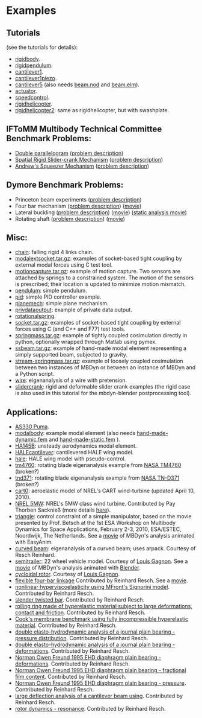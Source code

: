---
---
# Examples

## Tutorials
(see the tutorials for details):

* [rigidbody](https://github.com/mmorandi/MBDyn-web/raw/main/userfiles/documents/examples/rigidbody).
* [rigidpendulum](https://github.com/mmorandi/MBDyn-web/raw/main/userfiles/documents/examples/rigidpendulum).
* [cantilever1](https://github.com/mmorandi/MBDyn-web/raw/main/userfiles/documents/examples/cantilever1).
* [cantilever1piezo](https://github.com/mmorandi/MBDyn-web/raw/main/userfiles/documents/examples/cantilever1piezo).
* [cantilever5](https://github.com/mmorandi/MBDyn-web/raw/main/userfiles/documents/examples/cantilever5)
  (also needs
  [beam.nod](https://github.com/mmorandi/MBDyn-web/raw/main/userfiles/documents/examples/beam.nod)
  and
  [beam.elm](https://github.com/mmorandi/MBDyn-web/raw/main/userfiles/documents/examples/beam.elm)).
* [actuator](https://github.com/mmorandi/MBDyn-web/raw/main/userfiles/documents/examples/actuator.mbd).
* [speedcontrol](https://github.com/mmorandi/MBDyn-web/raw/main/userfiles/documents/examples/speedcontrol).
* [rigidhelicopter](https://github.com/mmorandi/MBDyn-web/raw/main/userfiles/documents/examples/rigidhelicopter).
* [rigidhelicopter2](https://github.com/mmorandi/MBDyn-web/raw/main/userfiles/documents/examples/rigidhelicopter2): same as rigidhelicopter, but with swashplate.

## IFToMM Multibody Technical Committee Benchmark Problems:
* [Double parallelogram](https://github.com/mmorandi/MBDyn-web/raw/main/userfiles/documents/examples/6barmech)
  ([problem description](http://www.iftomm-multibody.org/benchmark/problem/Double_four_bar_mechanism/))
* [Spatial Rigid Slider-crank Mechanism](https://github.com/mmorandi/MBDyn-web/raw/main/userfiles/documents/examples/srscm)
  ([problem description](http://www.iftomm-multibody.org/benchmark/problem/Spatial_rigid_slider-crank_mechanism/))
* [Andrew's Squeezer Mechanism](https://github.com/mmorandi/MBDyn-web/raw/main/userfiles/documents/examples/andrewssqueezer.zip)
  ([problem description](http://www.iftomm-multibody.org/benchmark/problem/Andrews'_squeezer_mechanism/))

## Dymore Benchmark Problems:
* Princeton beam experiments ([problem description](http://www.dymoresolutions.com/Benchmarks/PrincetonBeam/HeadPrincetonBeam.html))
* Four bar mechanism ([problem description]())
  ([movie](https://home.aero.polimi.it/masarati/Download/mbdyn/images/fourbar.gif))
* Lateral buckling ([problem description](http://www.dymoresolutions.com/Benchmarks/LateralBuckling/HeadLateralBuckling.html))
  ([movie](https://home.aero.polimi.it/masarati/Download/mbdyn/images/lateralbuckling.gif))
  ([static analysis movie](https://home.aero.polimi.it/masarati/Download/mbdyn/images/lateralbuckling_static.gif))
* Rotating shaft ([problem description](http://www.dymoresolutions.com/Benchmarks/RotatingShaft/HeadRotatingShaft.html))
  ([movie](https://home.aero.polimi.it/masarati/Download/mbdyn/images/rotatingshaft.gif))

## Misc:
* [chain](https://github.com/mmorandi/MBDyn-web/raw/main/userfiles/documents/examples/chain):
  falling rigid 4 links chain.
* [modalextsocket.tar.gz](https://github.com/mmorandi/MBDyn-web/raw/main/userfiles/documents/examples/modalextsocket.tar.gz):
  examples of socket-based tight coupling by external modal forces using C test tool.
* [motioncapture.tar.gz](https://github.com/mmorandi/MBDyn-web/raw/main/userfiles/documents/examples/motioncapture.tar.gz):
  example of motion capture.  Two sensors are attached by springs to a constrained system. The motion of the sensors is prescribed; their location is updated to minimize motion mismatch.
* [pendulum](https://github.com/mmorandi/MBDyn-web/raw/main/userfiles/documents/examples/pendulum):
  simple pendulum.
* [pid](https://github.com/mmorandi/MBDyn-web/raw/main/userfiles/documents/examples/pid):
  simple PID controller example.
* [planemech](https://github.com/mmorandi/MBDyn-web/raw/main/userfiles/documents/examples/planemech):
  simple plane mechanism.
* [privdataoutput](https://github.com/mmorandi/MBDyn-web/raw/main/userfiles/documents/examples/privdataoutput):
  example of private data output.
* [rotationalspring](https://github.com/mmorandi/MBDyn-web/raw/main/userfiles/documents/examples/rotationalspring).
* [socket.tar.gz](https://github.com/mmorandi/MBDyn-web/raw/main/userfiles/documents/examples/socket.tar.gz):
  examples of socket-based tight coupling by external forces using C (and C++ and F77) test tools.
* [springmass.tar.gz](https://github.com/mmorandi/MBDyn-web/raw/main/userfiles/documents/examples/springmass.tar.gz):
  example of tightly coupled cosimulation directly in python, optionally wrapped through Matlab using pymex.
* [ssbeam.tar.gz](https://github.com/mmorandi/MBDyn-web/raw/main/userfiles/documents/examples/ssbeam.tar.gz):
  example of hand-made modal element representing a simply supported beam, subjected to gravity.
* [stream-springmass.tar.gz](https://github.com/mmorandi/MBDyn-web/raw/main/userfiles/documents/examples/stream-springmass.tar.gz):
  example of loosely coupled cosimulation between two instances of MBDyn or between an instance of MBDyn and a Python script.
* [wire](https://github.com/mmorandi/MBDyn-web/raw/main/userfiles/documents/examples/wire):
  eigenanalysis of a wire with pretension.
* [slidercrank](https://github.com/mmorandi/MBDyn-web/raw/main/userfiles/documents/examples/slider_crank.zip):
  rigid and deformable slider crank examples (the rigid case is also used in this tutorial for the mbdyn-blender postprocessing tool).

## Applications:
* [AS330 Puma](https://github.com/mmorandi/MBDyn-web/raw/main/userfiles/documents/examples/puma.tar.gz).
* [modalbody](https://github.com/mmorandi/MBDyn-web/raw/main/userfiles/documents/examples/modalbody):
  example modal element (also needs
  [hand-made-dynamic.fem](https://github.com/mmorandi/MBDyn-web/raw/main/userfiles/documents/examples/hand-made-dynamic.fem)
  and
  [hand-made-static.fem](https://github.com/mmorandi/MBDyn-web/raw/main/userfiles/documents/examples/hand-made-static.fem)
  ).
* [HA145B](https://github.com/mmorandi/MBDyn-web/raw/main/userfiles/documents/examples/ha145b.tar.gz):
  unsteady aerodynamics modal element.
* [HALEcantilever](https://github.com/mmorandi/MBDyn-web/raw/main/userfiles/documents/examples/HALEcantilever.tgz):
  cantilevered HALE wing model.
* [hale](https://github.com/mmorandi/MBDyn-web/raw/main/userfiles/documents/examples/hale.tgz):
  HALE wing model with pseudo-control.
* [tm4760](https://github.com/mmorandi/MBDyn-web/raw/main/userfiles/documents/examples/tm4760.tar.gz):
  rotating blade eigenanalysis example from [NASA TM4760](http://hdl.handle.net/2060/19970021351) (broken?)
* [tnd371](https://github.com/mmorandi/MBDyn-web/raw/main/userfiles/documents/examples/tnd371.tar.gz):
  rotating blade eigenanalysis example from [NASA TN-D371](http://hdl.handle.net/2060/19890068582) (broken?)
* [cart0](https://github.com/mmorandi/MBDyn-web/raw/main/userfiles/documents/examples/cart0.tar.gz):
  aeroelastic model of NREL's CART wind-turbine (updated April 10, 2010).
* [NREL 5MW](https://github.com/mmorandi/MBDyn-web/raw/main/userfiles/documents/examples/MBDyn_model_NREL61.5.zip):
  NREL's 5MW class wind turbine. Contributed by Pay Thorben Sacknieß
  (more details [here](https://github.com/mmorandi/MBDyn-web/raw/main/userfiles/research/windturbine/DA-2010-02.pdf)).
* [triangle](https://github.com/mmorandi/MBDyn-web/raw/main/userfiles/documents/examples/triangle):
  control constraint of a simple manipulator, based on the movie presented by
  Prof. Betsch at the 1st ESA Workshop on Multibody Dynamics for Space Applications,
  February 2-3, 2010, ESA/ESTEC, Noordwijk, The Netherlands.
  See a [movie](https://home.aero.polimi.it/masarati/Download/mbdyn/images/triangle2.gif)
  of MBDyn's analysis animated with EasyAnim.
* [curved beam](https://github.com/mmorandi/MBDyn-web/raw/main/userfiles/documents/examples/beam_3node.tar.gz):
  eigenanalysis of a curved beam; uses arpack. Courtesy of Resch Reinhard.
* [semitrailer](https://github.com/mmorandi/MBDyn-web/raw/main/userfiles/documents/examples/semitrailerPub.tar.bz2):
  22 wheel vehicle model.
  Courtesy of [Louis Gagnon](https://lists.mbdyn.org/pipermail/mbdyn-users/2015-March/001556.html).
  See a [movie](https://github.com/mmorandi/MBDyn-web/raw/main/userfiles/documents/examples/animCamion.gif)
  of MBDyn's analysis animated with [Blender](https://www.blender.org/).
* [cycloidal rotor](https://github.com/mmorandi/MBDyn-web/raw/main/userfiles/documents/examples/cycloidalRotor.tar.bz2).
  Courtesy of [Louis Gagnon](https://lists.mbdyn.org/pipermail/mbdyn-users/2015-March/001556.html).
* [flexible four-bar linkage](https://github.com/mmorandi/MBDyn-web/raw/main/userfiles/documents/examples/fourbar.tar.bz2) Contributed by Reinhard Resch. See a [movie](https://youtu.be/d4i5AYPxsG4).
* [nonlinear hyperviscoelasticity using MFront's Signorini model](https://youtu.be/I8HENx5mszA). Contributed by Reinhard Resch.
* [slender twisted bar](https://youtu.be/D2OZHT9luQs). Contributed by Reinhard Resch.
* [rolling ring made of hyperelastic material subject to large deformations, contact and friction](https://youtu.be/rxQP8V4U0dE). Contributed by Reinhard Resch.
* [Cook's membrane benchmark using fully incompressible hyperelastic material](https://youtu.be/EAgejp4jQ00). Contributed by Reinhard Resch.
* [double elasto-hydrodynamic analysis of a journal plain bearing - pressure distribution](https://youtu.be/eienVfAFyfk). Contributed by Reinhard Resch.
* [double elasto-hydrodynamic analysis of a journal plain bearing - deformations](https://youtu.be/kCVneVwXYbc). Contributed by Reinhard Resch.
* [Norman Owen Freund 1995 EHD diaphragm plain bearing - deformations](https://youtu.be/YE0gnTt35WA). Contributed by Reinhard Resch.
* [Norman Owen Freund 1995 EHD diaphragm plain bearing - fractional film content](https://youtu.be/tipxGDXe1mI). Contributed by Reinhard Resch.
* [Norman Owen Freund 1995 EHD diaphragm plain bearing - pressure](https://youtu.be/akkelq04mrU). Contributed by Reinhard Resch.
* [large deflection analysis of a cantilever beam using](https://youtu.be/j8D821HVXDc). Contributed by Reinhard Resch.
* [rotor dynamics - resonance](https://youtu.be/VohVTeggqI4). Contributed by Reinhard Resch.